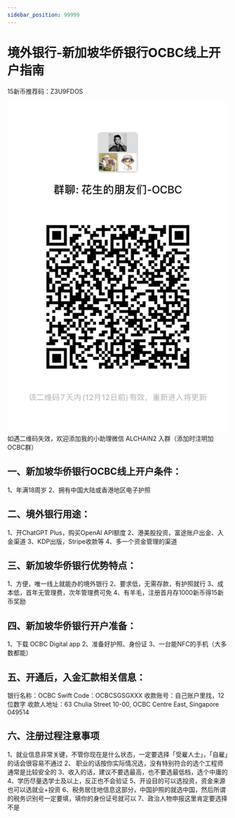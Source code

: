 ```yaml
---
sidebar_position: 99999
---
```

# 境外银行-新加坡华侨银行OCBC线上开户指南
15新币推荐码：Z3U9FDOS

![新加坡华侨银行OCBC讨论区](OCBC.JPG)
如遇二维码失效，欢迎添加我的小助理微信 ALCHAIN2 入群（添加时注明加OCBC群）

## 一、新加坡华侨银行OCBC线上开户条件：
1、年满18周岁
2、拥有中国大陆或香港地区电子护照

## 二、境外银行用途：
1、开ChatGPT Plus，购买OpenAI API额度
2、港美股投资，富途账户出金、入金渠道
3、KDP出版，Stripe收款等
4、多一个资金管理的渠道

## 三、新加坡华侨银行优势特点：
1、方便，唯一线上就能办的境外银行
2、要求低，无需存款，有护照就行
3、成本低，首年无管理费，次年管理费可免
4、有羊毛，注册首月存1000新币得15新币奖励

## 四、新加坡华侨银行开户准备：
1、下载 OCBC Digital app
2、准备好护照、身份证
3、一台能NFC的手机（大多数都能）

## 五、开通后，入金汇款相关信息：
银行名称：OCBC
Swift Code：OCBCSGSGXXX
收款账号：自己账户里找，12位数字
收款人地址：63 Chulia Street 10-00, OCBC Centre East, Singapore 049514

## 六、注册过程注意事项
1、就业信息非常关键，不管你现在是什么状态，一定要选择「受雇人士」，「自雇」的话会很容易不通过
2、 职业的话按你实际情况选，没有特别符合的选个工程师通常是比较安全的
3、收入的话，建议不要选最高，也不要选最低档，选个中庸的
4、学历尽量选学士及以上，反正也不会验证
5、开设目的可以选投资，资金来源也可以选就业+投资
6、税务居住地信息这部分，中国护照的就选中国，然后所谓的税务识别号一定要填，填你的身份证号就可以
7、政治人物申报这里肯定要选择不是
